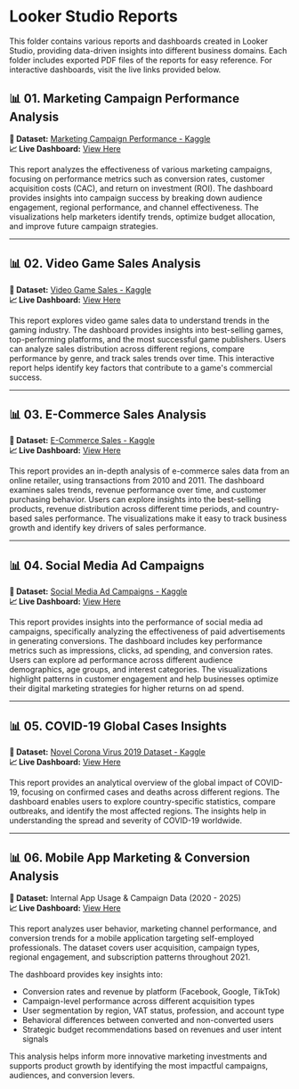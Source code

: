 # Looker Studio Reports

This folder contains various reports and dashboards created in Looker Studio, providing data-driven insights into different business domains. Each folder includes exported PDF files of the reports for easy reference. For interactive dashboards, visit the live links provided below.

## 📊 01. Marketing Campaign Performance Analysis
**🔗 Dataset:** [Marketing Campaign Performance - Kaggle](https://www.kaggle.com/datasets/manishabhatt22/marketing-campaign-performance-dataset)  
**📈 Live Dashboard:** [View Here](https://lookerstudio.google.com/reporting/b6a4da74-6671-4cdf-a05d-6b1b1de52801)  

This report analyzes the effectiveness of various marketing campaigns, focusing on performance metrics such as conversion rates, customer acquisition costs (CAC), and return on investment (ROI). The dashboard provides insights into campaign success by breaking down audience engagement, regional performance, and channel effectiveness. The visualizations help marketers identify trends, optimize budget allocation, and improve future campaign strategies.

---

## 📊 02. Video Game Sales Analysis  
**🔗 Dataset:** [Video Game Sales - Kaggle](https://www.kaggle.com/datasets/gregorut/videogamesales)  
**📈 Live Dashboard:** [View Here](https://lookerstudio.google.com/reporting/29b78158-ab1a-4fc8-8511-20884e64ab77)  

This report explores video game sales data to understand trends in the gaming industry. The dashboard provides insights into best-selling games, top-performing platforms, and the most successful game publishers. Users can analyze sales distribution across different regions, compare performance by genre, and track sales trends over time. This interactive report helps identify key factors that contribute to a game's commercial success.

---

## 📊 03. E-Commerce Sales Analysis   
**🔗 Dataset:** [E-Commerce Sales - Kaggle](https://www.kaggle.com/datasets/carrie1/ecommerce-data/data)  
**📈 Live Dashboard:** [View Here](https://lookerstudio.google.com/s/soU6vxigTKs)  

This report provides an in-depth analysis of e-commerce sales data from an online retailer, using transactions from 2010 and 2011. The dashboard examines sales trends, revenue performance over time, and customer purchasing behavior. Users can explore insights into the best-selling products, revenue distribution across different time periods, and country-based sales performance. The visualizations make it easy to track business growth and identify key drivers of sales performance.

---

## 📊 04. Social Media Ad Campaigns  
**🔗 Dataset:** [Social Media Ad Campaigns - Kaggle](https://www.kaggle.com/datasets/loveall/clicks-conversion-tracking)  
**📈 Live Dashboard:** [View Here](https://lookerstudio.google.com/s/jUghtceTylc)  

This report provides insights into the performance of social media ad campaigns, specifically analyzing the effectiveness of paid advertisements in generating conversions. The dashboard includes key performance metrics such as impressions, clicks, ad spending, and conversion rates. Users can explore ad performance across different audience demographics, age groups, and interest categories. The visualizations highlight patterns in customer engagement and help businesses optimize their digital marketing strategies for higher returns on ad spend.

---

## 📊  05. COVID-19 Global Cases Insights
**🔗 Dataset:** [Novel Corona Virus 2019 Dataset - Kaggle](https://www.kaggle.com/datasets/sudalairajkumar/novel-corona-virus-2019-dataset)  
**📈 Live Dashboard:** [View Here](https://lookerstudio.google.com/s/tIqnfB-IR8A)  

This report provides an analytical overview of the global impact of COVID-19, focusing on confirmed cases and deaths across different regions. The dashboard enables users to explore country-specific statistics, compare outbreaks, and identify the most affected regions. The insights help in understanding the spread and severity of COVID-19 worldwide.

---

## 📊 06. Mobile App Marketing & Conversion Analysis

**🔗 Dataset:** Internal App Usage & Campaign Data (2020 - 2025)  
**📈 Live Dashboard:** [View Here](https://lookerstudio.google.com/reporting/8959b791-5c18-4a12-8986-2f58b882b980)  

This report analyzes user behavior, marketing channel performance, and conversion trends for a mobile application targeting self-employed professionals. The dataset covers user acquisition, campaign types, regional engagement, and subscription patterns throughout 2021.

The dashboard provides key insights into:

- Conversion rates and revenue by platform (Facebook, Google, TikTok)  
- Campaign-level performance across different acquisition types  
- User segmentation by region, VAT status, profession, and account type  
- Behavioral differences between converted and non-converted users  
- Strategic budget recommendations based on revenues and user intent signals

This analysis helps inform more innovative marketing investments and supports product growth by identifying the most impactful campaigns, audiences, and conversion levers.
